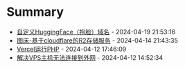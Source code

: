 # Summary

- [自定义HuggingFace（抱脸）域名](https://github.com/ZSCGR/blog.zscgr.github.io/issues/4) - 2024-04-19 21:53:16
- [图床-基于cloudflare的R2存储服务](https://github.com/ZSCGR/blog.zscgr.github.io/issues/3) - 2024-04-14 21:43:35
- [Vercel运行PHP](https://github.com/ZSCGR/blog.zscgr.github.io/issues/2) - 2024-04-12 17:46:09
- [解决VPS主机无法连接到外网](https://github.com/ZSCGR/blog.zscgr.github.io/issues/1) - 2024-04-12 14:52:34
